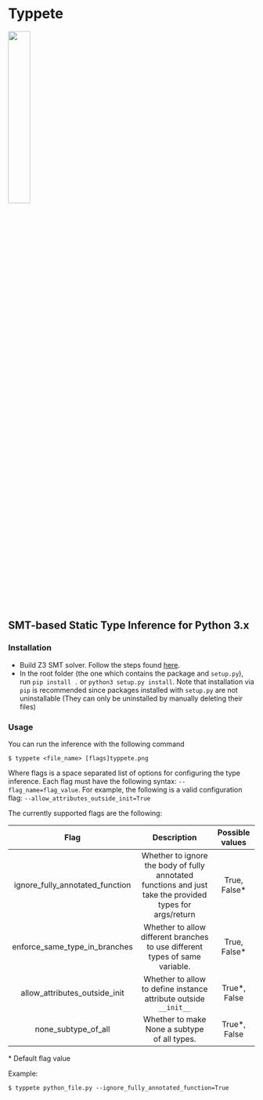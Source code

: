 # Typpete


<p align="left">
  <img src ="https://raw.githubusercontent.com/caterinaurban/Typpete/master/typpete/typpete.png" width="30%"/>
</p>

## **SMT-based Static Type Inference for Python 3.x**


### Installation
- Build Z3 SMT solver. Follow the steps found [here](https://github.com/Z3Prover/z3 "Z3 GitHub Repository").
- In the root folder (the one which contains the package and `setup.py`), run `pip install .` or `python3 setup.py install`. Note that installation via `pip` is recommended since packages installed with `setup.py` are not uninstallable (They can only be uninstalled by manually deleting their files)

### Usage
You can run the inference with the following command
```
$ typpete <file_name> [flags]typpete.png
```
Where flags is a space separated list of options for configuring the type inference. Each flag must have the following syntax: `--flag_name=flag_value`. For example, the following is a valid configuration flag: `--allow_attributes_outside_init=True`

The currently supported flags are the following:

| Flag   |      Description      |  Possible values |
|:----------:|:-------------:|:------:|
| ignore_fully_annotated_function |  Whether to ignore the body of fully annotated functions and just take the provided types for args/return | True, False* |
| enforce_same_type_in_branches |    Whether to allow different branches to use different types of same variable.   |  True, False* |
| allow_attributes_outside_init | Whether to allow to define instance attribute outside `__init__` |    True*, False |
| none_subtype_of_all | Whether to make None a subtype of all types. |    True*, False |

\* Default flag value

Example:
```
$ typpete python_file.py --ignore_fully_annotated_function=True
```

